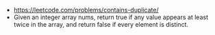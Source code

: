 - https://leetcode.com/problems/contains-duplicate/
- Given an integer array nums, return true if any value appears at least twice in the array, and return false if every element is distinct.